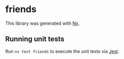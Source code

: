 # friends

This library was generated with [Nx](https://nx.dev).

## Running unit tests

Run `nx test friends` to execute the unit tests via [Jest](https://jestjs.io).
